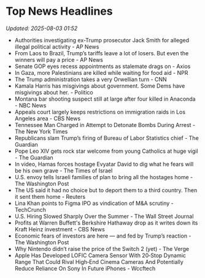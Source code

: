 # Top News Headlines

_Updated: 2025-08-03 01:52_

- Authorities investigating ex-Trump prosecutor Jack Smith for alleged illegal political activity - AP News
- From Laos to Brazil, Trump’s tariffs leave a lot of losers. But even the winners will pay a price - AP News
- Senate GOP eyes recess appointments as stalemate drags on - Axios
- In Gaza, more Palestinians are killed while waiting for food aid - NPR
- The Trump administration takes a very Orwellian turn - CNN
- Kamala Harris has misgivings about government. Some Dems have misgivings about her. - Politico
- Montana bar shooting suspect still at large after four killed in Anaconda - NBC News
- Appeals court largely keeps restrictions on immigration raids in Los Angeles area - CBS News
- Tennessee Man Charged in Attempt to Detonate Bombs During Arrest - The New York Times
- Republicans slam Trump’s firing of Bureau of Labor Statistics chief - The Guardian
- Pope Leo XIV gets rock star welcome from young Catholics at huge vigil - The Guardian
- In video, Hamas forces hostage Evyatar David to dig what he fears will be his own grave - The Times of Israel
- U.S. envoy tells Israeli families of plan to bring all the hostages home - The Washington Post
- The US said it had no choice but to deport them to a third country. Then it sent them home - Reuters
- Lina Khan points to Figma IPO as vindication of M&A scrutiny - TechCrunch
- U.S. Hiring Slowed Sharply Over the Summer - The Wall Street Journal
- Profits at Warren Buffett's Berkshire Hathaway drop as it writes down its Kraft Heinz investment - CBS News
- Economic fears of investors are here — and fed by Trump’s reaction - The Washington Post
- Why Nintendo didn’t raise the price of the Switch 2 (yet) - The Verge
- Apple Has Developed LOFIC Camera Sensor With 20‑Stop Dynamic Range That Could Rival High‑End Cinema Cameras And Potentially Reduce Reliance On Sony In Future iPhones - Wccftech